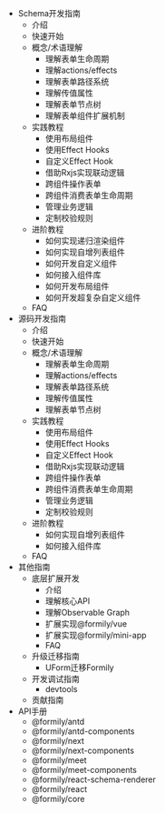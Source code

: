 - Schema开发指南
  - 介绍
  - 快速开始
  - 概念/术语理解
    - 理解表单生命周期
    - 理解actions/effects
    - 理解表单路径系统
    - 理解传值属性
    - 理解表单节点树
    - 理解表单组件扩展机制
  - 实践教程
    - 使用布局组件
    - 使用Effect Hooks
    - 自定义Effect Hook
    - 借助Rxjs实现联动逻辑
    - 跨组件操作表单
    - 跨组件消费表单生命周期
    - 管理业务逻辑
    - 定制校验规则
  - 进阶教程
    - 如何实现递归渲染组件
    - 如何实现自增列表组件
    - 如何开发自定义组件
    - 如何接入组件库
    - 如何开发布局组件
    - 如何开发超复杂自定义组件
  - FAQ
- 源码开发指南
  - 介绍
  - 快速开始
  - 概念/术语理解
    - 理解表单生命周期
    - 理解actions/effects
    - 理解表单路径系统
    - 理解传值属性
    - 理解表单节点树
  - 实践教程
    - 使用布局组件
    - 使用Effect Hooks
    - 自定义Effect Hook
    - 借助Rxjs实现联动逻辑
    - 跨组件操作表单
    - 跨组件消费表单生命周期
    - 管理业务逻辑
    - 定制校验规则
  - 进阶教程
    - 如何实现自增列表组件
    - 如何接入组件库
  - FAQ
- 其他指南
  - 底层扩展开发
    - 介绍
    - 理解核心API
    - 理解Observable Graph
    - 扩展实现@formily/vue
    - 扩展实现@formily/mini-app
    - FAQ
  - 升级迁移指南
    - UForm迁移Formily
  - 开发调试指南
    - devtools
  - 贡献指南
- API手册
  - @formily/antd
  - @formily/antd-components
  - @formily/next
  - @formily/next-components
  - @formily/meet
  - @formily/meet-components
  - @formily/react-schema-renderer
  - @formily/react
  - @formily/core

